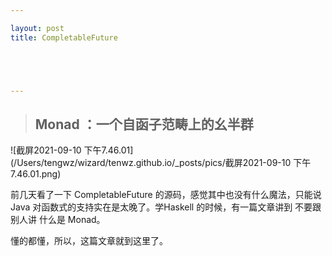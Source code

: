 ```yaml
---

layout: post
title: CompletableFuture





---
```








> ## Monad  ：一个自函子范畴上的幺半群





![截屏2021-09-10 下午7.46.01](/Users/tengwz/wizard/tenwz.github.io/_posts/pics/截屏2021-09-10 下午7.46.01.png)





前几天看了一下 CompletableFuture 的源码，感觉其中也没有什么魔法，只能说 Java 对函数式的支持实在是太晚了。学Haskell 的时候，有一篇文章讲到 不要跟别人讲 什么是 Monad。

懂的都懂，所以，这篇文章就到这里了。